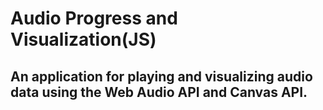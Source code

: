 # Audio Progress and Visualization(JS)

## An application for playing and visualizing audio data using the Web Audio API and Canvas API.